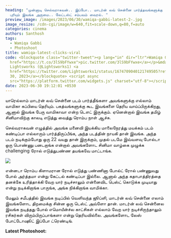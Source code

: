 ```yaml
---
heading: "முன்னாடி செல்வராகவன்.. இப்போ.. மாடர்ன் லவ் சென்னை பார்த்தவங்களுக்கு
  புரியும் இவங்க அருமை.. லேட்டஸ்ட் சம்பவம் வைரல். "
preview_image: /images/2023/06/30/wamiqa-gabbi-latest-2-.jpg
image_resize: /cdn-cgi/image/w=640,fit=scale-down,q=80,f=auto
categories: cinema
authors: Santhosh
tags:
  - Wamiqa Gabbi
  - Photoshoot
title: wamiqa-latest-clicks-viral
code: <blockquote class="twitter-tweet"><p lang="in" dir="ltr">Wamiqa Gabbi <a
  href="https://t.co/3lS9bFYwxe">pic.twitter.com/3lS9bFYwxe</a></p>&mdash;
  Lightsworks (@Lightsworks1) <a
  href="https://twitter.com/Lightsworks1/status/1674709040121749505?ref_src=twsrc%5Etfw">June
  30, 2023</a></blockquote> <script async
  src="https://platform.twitter.com/widgets.js" charset="utf-8"></script>
date: 2023-06-30 19:12:01 +0530
---
```

யாரெல்லாம் மாடர்ன் லவ் சென்னை படம் பார்த்தீங்களா அவங்களுக்கு எல்லாம் வாமிகா கப்பியை தெரியும். பகத்வங்களுக்கு கூட இவங்களை தெரிய வாய்ப்பிருக்கிறது, ஆனால் இவங்க பேரு வாமிகாவா என்ற டௌட் இருக்கும். ஏனென்றால் இவங்க தமிழ் சினிமாவிற்கு காலடி எடுத்து வைத்து ரொம்ப நாள் ஆச்சு.

செல்வராகவன் எழுத்தில் அவங்க மனைவி இயக்கிய மாலைநேரத்து மயக்கம் படம் கண்டிப்பா எல்லாரும் பார்த்திருப்பீங்க, அந்த படத்தின் நாயகி தான் இவங்க. அந்த படம் நடிக்கும்போது ஒரு 22 வயது தான் இருக்கும், முதல் படமே இவ்வளவு போல்டா ஒரு பொண்ணு பனடறாங்க என்றால் அவங்களோட சினிமா வாழ்கை முழுக்க challenging ரோல் எடுத்துபண்ண தயங்கவே மாட்டாங்க.

![](/images/2023/06/30/wamiqa-gabbi-latest-1-.jpg)

என்னடா ரொம்ப கிளாமரான ரோல் எடுத்து பண்ணினா போல்ட் ரோல் பண்ணுவது போல் அர்த்தமா என்று கேட்டல் கண்டிப்பா இல்லை. ஆனால் அந்த கதாபாத்திரத்தை தனக்கே உரித்தாக்கி வேற யார் நடிச்சாலும் என்னைவிட பெஸ்ட் கொடுக்க முடியாது என்று நடிக்கிறாங்க பாருங்க, அங்க நிக்கிறாங்க வாமிக்கா.

மேலும் சமீபத்தில் இவங்க நடிப்பில் வெளிவந்த ஜூப்ளி, மாடர்ன் லவ் சென்னை எலாம் இவங்களோட திறமைக்கு சின்ன ஒரு டெஸ்ட் அவ்ளோ தான். மாடர்ன் லவ் சென்னைல இவங்க நடித்தது போல் எமொயீன்ச்ல காட்சிகள் எல்லாம் வேற யார் நடிச்சிருந்தாலும் ரசிகர்கள் விரும்பிருப்பாங்களா என்று தெரியவில்லை. அவங்களோட லேஸ் போட்டோஷூட் இப்போ ட்ரெண்டிங். 

**L﻿atest Photoshoot:**